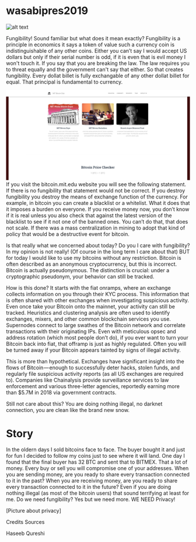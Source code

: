 # wasabipres2019

![alt text](https://wasabiwallet.io/images/wasabi_wallet_logo_2-1.png)

Fungibility!
Sound familiar but what does it mean exactly?
Fungibility is a principle in economics it says a token of value such a currency coin is indistinguishable of any other coins. Either you can’t say I would accept US dollars but only if their serial number is odd, if it is even that is evil money I won't touch it. If you say that you are breaking the law. The law requires you to threat equally and the government can't say that either. So that creates fungibility. Every dollat billet is fully exchangable of any other dollat billet for equal. That principal is fundamental to currency.

![alt text](https://github.com/molnard/wasabipres2019/blob/master/MITBTCvsBTC.JPG)
If you visit the bitcoin.mit.edu website you will see the following statement. If there is no fungibility that statement would not be correct.
If you destroy fungibility you destroy the means of exchange function of the currency. For example, in bitcoin you can create a blacklist or a whitelist. What it does that it imposes a burden on everyone. If you receive money now, you don’t know if it is real unless you also check that against the latest version of the blacklist to see if it not one of the banned ones. You can’t do that, that does not scale. If there was a mass centralization in mining to adopt that kind of policy that would be a destructive event for bitcoin.

Is that really what we concerned about today? Do you I care with fungibility? In my opinion is not really! (Of course in the long term I care about that) BUT for today I would like to use my bitcoins without any restriction. 
Bitcoin is often described as an anonymous cryptocurrency, but this is incorrect. Bitcoin is actually pseudonymous. The distinction is crucial: under a cryptographic pseudonym, your behavior can still be tracked.

How is this done? It starts with the fiat onramps, where an exchange collects information on you through their KYC process. This information that is often shared with other exchanges when investigating suspicious activity. Even once take your Bitcoin onto the mainnet, your activity can still be tracked. Heuristics and clustering analysis are often used to identify exchanges, mixers, and other common blockchain services you use. Supernodes connect to large swathes of the Bitcoin network and correlate transactions with their originating IPs. Even with meticulous opsec and address rotation (which most people don’t do), if you ever want to turn your Bitcoin back into fiat, that offramp is just as highly regulated. Often you will be turned away if your Bitcoin appears tainted by signs of illegal activity.

This is more than hypothetical. Exchanges have significant insight into the flows of Bitcoin — enough to successfully deter hacks, stolen funds, and regularly file suspicious activity reports (as all US exchanges are required to). Companies like Chainalysis provide surveillance services to law enforcement and various three-letter agencies, reportedly earning more than $5.7M in 2018 via government contracts.

Still not care about this? You are doing nothing illegal, no darknet connection, you are clean like the brand new snow.
# Story
In the oldern days I sold bitcoins face to face. The buyer bought it and just for fun I decided to follow my coins just to see where it will land. One day I found that the final buyer has 32 BTC and sent that to BITMEX. That a lot of money. 
Every buy or sell you will compromise one of your addresses.
When you are sending money, are you ready to share every transaction connected to it in the past?
When you are receiving money, are you ready to share every transaction connected to it in the future? 
Even if you are doing nothing illegal (as most of the bitcoin users) that sound terrifying at least for me. 
Do we need fungibility? Yes but we need more. WE NEED Privacy!

[Picture about privacy]






Credits Sources

Haseeb Qureshi
